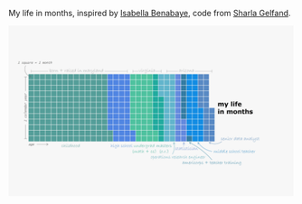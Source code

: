 My life in months, inspired by [Isabella Benabaye](https://isabella-b.com/blog/my-life-in-months/), code from [Sharla Gelfand](https://github.com/sharlagelfand/mylifeinmonths).

![Image of Life in Months](https://github.com/jennschilling/mylifeinmonths/blob/master/life_in_months_updated.png)
